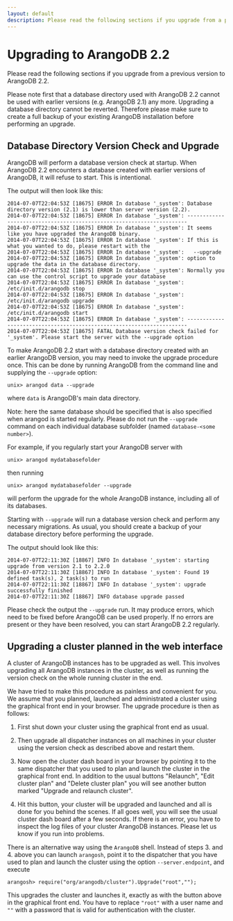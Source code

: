```yaml
---
layout: default
description: Please read the following sections if you upgrade from a previous version toArangoDB 2
---
```

Upgrading to ArangoDB 2.2
=========================

Please read the following sections if you upgrade from a previous version to
ArangoDB 2.2.

Please note first that a database directory used with ArangoDB 2.2
cannot be used with earlier versions (e.g. ArangoDB 2.1) any
more. Upgrading a database directory cannot be reverted. Therefore
please make sure to create a full backup of your existing ArangoDB
installation before performing an upgrade.

Database Directory Version Check and Upgrade
--------------------------------------------

ArangoDB will perform a database version check at startup. When ArangoDB 2.2
encounters a database created with earlier versions of ArangoDB, it will refuse
to start. This is intentional.

The output will then look like this:

```
2014-07-07T22:04:53Z [18675] ERROR In database '_system': Database directory version (2.1) is lower than server version (2.2).
2014-07-07T22:04:53Z [18675] ERROR In database '_system': ----------------------------------------------------------------------
2014-07-07T22:04:53Z [18675] ERROR In database '_system': It seems like you have upgraded the ArangoDB binary.
2014-07-07T22:04:53Z [18675] ERROR In database '_system': If this is what you wanted to do, please restart with the
2014-07-07T22:04:53Z [18675] ERROR In database '_system':   --upgrade
2014-07-07T22:04:53Z [18675] ERROR In database '_system': option to upgrade the data in the database directory.
2014-07-07T22:04:53Z [18675] ERROR In database '_system': Normally you can use the control script to upgrade your database
2014-07-07T22:04:53Z [18675] ERROR In database '_system':   /etc/init.d/arangodb stop
2014-07-07T22:04:53Z [18675] ERROR In database '_system':   /etc/init.d/arangodb upgrade
2014-07-07T22:04:53Z [18675] ERROR In database '_system':   /etc/init.d/arangodb start
2014-07-07T22:04:53Z [18675] ERROR In database '_system': ----------------------------------------------------------------------
2014-07-07T22:04:53Z [18675] FATAL Database version check failed for '_system'. Please start the server with the --upgrade option
```

To make ArangoDB 2.2 start with a database directory created with an earlier
ArangoDB version, you may need to invoke the upgrade procedure once.  This can
be done by running ArangoDB from the command line and supplying the `--upgrade`
option:

    unix> arangod data --upgrade

where `data` is ArangoDB's main data directory. 

Note: here the same database should be specified that is also specified when
arangod is started regularly. Please do not run the `--upgrade` command on each
individual database subfolder (named `database-<some number>`).
 
For example, if you regularly start your ArangoDB server with

    unix> arangod mydatabasefolder

then running

    unix> arangod mydatabasefolder --upgrade

will perform the upgrade for the whole ArangoDB instance, including all of its
databases.

Starting with `--upgrade` will run a database version check and perform any
necessary migrations. As usual, you should create a backup of your database
directory before performing the upgrade.

The output should look like this:
```
2014-07-07T22:11:30Z [18867] INFO In database '_system': starting upgrade from version 2.1 to 2.2.0
2014-07-07T22:11:30Z [18867] INFO In database '_system': Found 19 defined task(s), 2 task(s) to run
2014-07-07T22:11:30Z [18867] INFO In database '_system': upgrade successfully finished
2014-07-07T22:11:30Z [18867] INFO database upgrade passed
```

Please check the output the `--upgrade` run. It may produce errors, which need
to be fixed before ArangoDB can be used properly. If no errors are present or
they have been resolved, you can start ArangoDB 2.2 regularly.

Upgrading a cluster planned in the web interface
------------------------------------------------

A cluster of ArangoDB instances has to be upgraded as well. This
involves upgrading all ArangoDB instances in the cluster, as well as
running the version check on the whole running cluster in the end.

We have tried to make this procedure as painless and convenient for you.
We assume that you planned, launched and administrated a cluster using the
graphical front end in your browser. The upgrade procedure is then as
follows:

  1. First shut down your cluster using the graphical front end as
     usual.

  2. Then upgrade all dispatcher instances on all machines in your
     cluster using the version check as described above and restart them.

  3. Now open the cluster dash board in your browser by pointing it to
     the same dispatcher that you used to plan and launch the cluster in 
     the graphical front end. In addition to the usual buttons
     "Relaunch", "Edit cluster plan" and "Delete cluster plan" you will
     see another button marked "Upgrade and relaunch cluster".

  4. Hit this button, your cluster will be upgraded and launched and
     all is done for you behind the scenes. If all goes well, you will
     see the usual cluster dash board after a few seconds. If there is 
     an error, you have to inspect the log files of your cluster
     ArangoDB instances. Please let us know if you run into problems.

There is an alternative way using the `ArangoDB` shell. Instead of
steps 3. and 4. above you can launch `arangosh`, point it to the dispatcher
that you have used to plan and launch the cluster using the option
``--server.endpoint``, and execute

    arangosh> require("org/arangodb/cluster").Upgrade("root","");

This upgrades the cluster and launches it, exactly as with the button 
above in the graphical front end. You have to replace `"root"` with
a user name and `""` with a password that is valid for authentication
with the cluster.

